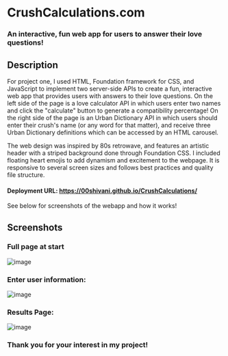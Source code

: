 # CrushCalculations.com 
### An interactive, fun web app for users to answer their love questions!

## Description

For project one, I used HTML, Foundation framework for CSS, and JavaScript to implement two server-side APIs to create a fun, interactive web app that provides users with answers to their love questions. On the left side of the page is a love calculator API in which users enter two names and click the "calculate" button to generate a compatibility percentage! On the right side of the page is an Urban Dictionary API in which users should enter their crush's name (or any word for that matter), and receive three Urban Dictionary definitions which can be accessed by an HTML carousel. 

The web design was inspired by 80s retrowave, and features an artistic header with a striped background done through Foundation CSS. I included floating heart emojis to add dynamism and excitement to the webpage. It is responsive to several screen sizes and follows best practices and quality file structure. 

#### Deployment URL: https://00shivani.github.io/CrushCalculations/

See below for screenshots of the webapp and how it works!

## Screenshots

### Full page at start
![image](https://user-images.githubusercontent.com/126500106/235469379-042965f3-594e-4c73-a91b-a01979d3b4c9.png)

### Enter user information:
![image](https://user-images.githubusercontent.com/126500106/235469635-172539ea-2d13-4384-bdde-99e723b24556.png)

### Results Page:
![image](https://user-images.githubusercontent.com/126500106/235470025-ecbfdca8-1c6c-482f-9baa-29a89852deb8.png)

### Thank you for your interest in my project!
